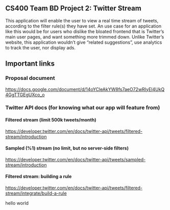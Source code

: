 ## CS400 Team BD Project 2:  Twitter Stream
This application will enable the user to view a real time stream of tweets, according to the filter rule(s) they have set.  An use case for an application like this would be for users who dislike the bloated frontend that is Twitter’s main user pages, and want something more trimmed down.  Unlike Twitter’s website, this application wouldn’t give “related suggestions”, use analytics to track the user, nor display ads.

## Important links

### Proposal document
https://docs.google.com/document/d/14oYCleAkYW8fs7aeO72wRIyEl4UkQ4GgTTGEgUXco_o

### Twitter API docs (for knowing what our app will feature from)

#### Filtered stream (limit 500k tweets/month)
https://developer.twitter.com/en/docs/twitter-api/tweets/filtered-stream/introduction

#### Sampled (%1) stream (no limit, but no server-side filters)
https://developer.twitter.com/en/docs/twitter-api/tweets/sampled-stream/introduction

#### Filtered stream: building a rule
https://developer.twitter.com/en/docs/twitter-api/tweets/filtered-stream/integrate/build-a-rule

hello world